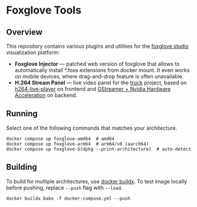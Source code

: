 # Foxglove Tools

## Overview

This repository contains various plugins and utilities for the [foxglove studio](https://foxglove.dev/) visualization platform:

- **Foxglove Injector** &mdash; patched web version of foxglove that allows to automatically install *.foxe extensions from docker mount. It even works on mobile devices, where drag-and-drop feature is often unavailable.
- **H.264 Stream Panel** &mdash; live video panel for the [truck](https://github.com/robotics-laboratory/truck) project, based on [h264-live-player](https://github.com/131/h264-live-player) on frontend and [GStreamer + Nvidia Hardware Acceleration](https://developer.download.nvidia.com/embedded/L4T/r32_Release_v1.0/Docs/Accelerated_GStreamer_User_Guide.pdf) on backend.

## Running

Select one of the following commands that matches your architecture.

```
docker compose up foxglove-amd64  # amd64
docker compose up foxglove-arm64  # arm64/v8 (aarch64)
docker compose up foxglove-$(dpkg --print-architecture)  # auto-detect
```

## Building

To build for multiple architectures, use [docker buildx](https://docs.docker.com/build/building/multi-platform/). To test image locally before pushing, replace `--push` flag with `--load`.

```
docker buildx bake -f docker-compose.yml --push
```



